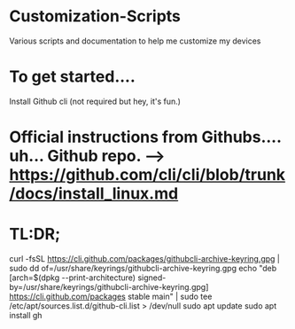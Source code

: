 # Customization-Scripts
Various scripts and documentation to help me customize my devices

# To get started....
Install Github cli (not required but hey, it's fun.)

# Official instructions from Githubs.... uh... Github repo. --> https://github.com/cli/cli/blob/trunk/docs/install_linux.md

# TL:DR;
curl -fsSL https://cli.github.com/packages/githubcli-archive-keyring.gpg | sudo dd of=/usr/share/keyrings/githubcli-archive-keyring.gpg
echo "deb [arch=$(dpkg --print-architecture) signed-by=/usr/share/keyrings/githubcli-archive-keyring.gpg] https://cli.github.com/packages stable main" | sudo tee /etc/apt/sources.list.d/github-cli.list > /dev/null
sudo apt update
sudo apt install gh
